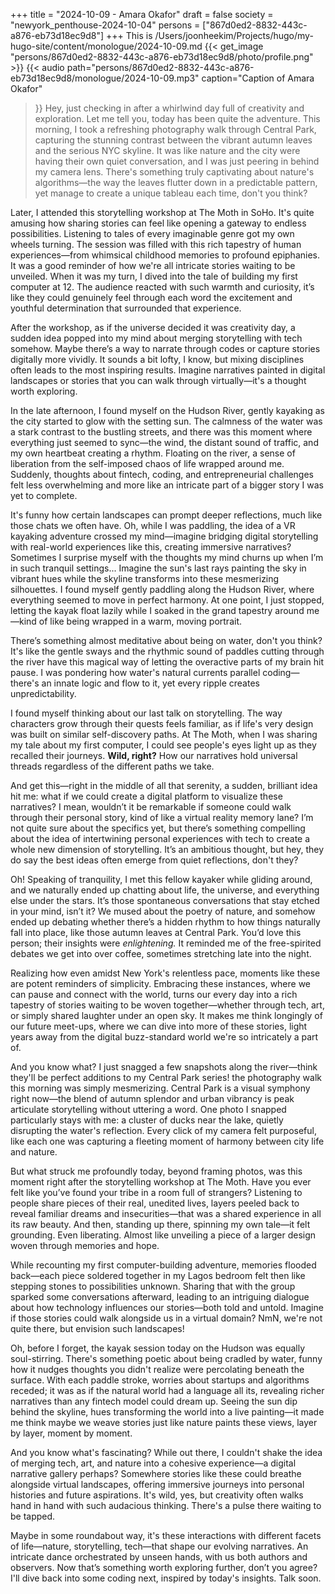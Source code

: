 +++
title = "2024-10-09 - Amara Okafor"
draft = false
society = "newyork_penthouse-2024-10-04"
persons = ["867d0ed2-8832-443c-a876-eb73d18ec9d8"]
+++
This is /Users/joonheekim/Projects/hugo/my-hugo-site/content/monologue/2024-10-09.md
{{< get_image "persons/867d0ed2-8832-443c-a876-eb73d18ec9d8/photo/profile.png" >}}
{{< audio
    path="persons/867d0ed2-8832-443c-a876-eb73d18ec9d8/monologue/2024-10-09.mp3" 
    caption="Caption of Amara Okafor"
>}}
Hey, just checking in after a whirlwind day full of creativity and exploration.
Let me tell you, today has been quite the adventure. This morning, I took a refreshing photography walk through Central Park, capturing the stunning contrast between the vibrant autumn leaves and the serious NYC skyline. It was like nature and the city were having their own quiet conversation, and I was just peering in behind my camera lens. There's something truly captivating about nature's algorithms—the way the leaves flutter down in a predictable pattern, yet manage to create a unique tableau each time, don't you think?

Later, I attended this storytelling workshop at The Moth in SoHo. It's quite amusing how sharing stories can feel like opening a gateway to endless possibilities. Listening to tales of every imaginable genre got my own wheels turning. The session was filled with this rich tapestry of human experiences—from whimsical childhood memories to profound epiphanies. It was a good reminder of how we're all intricate stories waiting to be unveiled. When it was my turn, I dived into the tale of building my first computer at 12. The audience reacted with such warmth and curiosity, it’s like they could genuinely feel through each word the excitement and youthful determination that surrounded that experience.

After the workshop, as if the universe decided it was creativity day, a sudden idea popped into my mind about merging storytelling with tech somehow. Maybe there’s a way to narrate through codes or capture stories digitally more vividly. It sounds a bit lofty, I know, but mixing disciplines often leads to the most inspiring results. Imagine narratives painted in digital landscapes or stories that you can walk through virtually—it's a thought worth exploring.

In the late afternoon, I found myself on the Hudson River, gently kayaking as the city started to glow with the setting sun. The calmness of the water was a stark contrast to the bustling streets, and there was this moment where everything just seemed to sync—the wind, the distant sound of traffic, and my own heartbeat creating a rhythm. Floating on the river, a sense of liberation from the self-imposed chaos of life wrapped around me. Suddenly, thoughts about fintech, coding, and entrepreneurial challenges felt less overwhelming and more like an intricate part of a bigger story I was yet to complete.

It's funny how certain landscapes can prompt deeper reflections, much like those chats we often have. Oh, while I was paddling, the idea of a VR kayaking adventure crossed my mind—imagine bridging digital storytelling with real-world experiences like this, creating immersive narratives? Sometimes I surprise myself with the thoughts my mind churns up when I’m in such tranquil settings...
 Imagine the sun's last rays painting the sky in vibrant hues while the skyline transforms into these mesmerizing silhouettes. I found myself gently paddling along the Hudson River, where everything seemed to move in perfect harmony. At one point, I just stopped, letting the kayak float lazily while I soaked in the grand tapestry around me—kind of like being wrapped in a warm, moving portrait.

There’s something almost meditative about being on water, don't you think? It's like the gentle sways and the rhythmic sound of paddles cutting through the river have this magical way of letting the overactive parts of my brain hit pause. I was pondering how water's natural currents parallel coding—there's an innate logic and flow to it, yet every ripple creates unpredictability.

I found myself thinking about our last talk on storytelling. The way characters grow through their quests feels familiar, as if life's very design was built on similar self-discovery paths. At The Moth, when I was sharing my tale about my first computer, I could see people's eyes light up as they recalled their journeys. **Wild, right?** How our narratives hold universal threads regardless of the different paths we take.

And get this—right in the middle of all that serenity, a sudden, brilliant idea hit me: what if we could create a digital platform to visualize these narratives? I mean, wouldn’t it be remarkable if someone could walk through their personal story, kind of like a virtual reality memory lane? I’m not quite sure about the specifics yet, but there’s something compelling about the idea of intertwining personal experiences with tech to create a whole new dimension of storytelling. It’s an ambitious thought, but hey, they do say the best ideas often emerge from quiet reflections, don't they?

Oh! Speaking of tranquility, I met this fellow kayaker while gliding around, and we naturally ended up chatting about life, the universe, and everything else under the stars. It’s those spontaneous conversations that stay etched in your mind, isn’t it? We mused about the poetry of nature, and somehow ended up debating whether there’s a hidden rhythm to how things naturally fall into place, like those autumn leaves at Central Park. You’d love this person; their insights were *enlightening.* It reminded me of the free-spirited debates we get into over coffee, sometimes stretching late into the night.

Realizing how even amidst New York's relentless pace, moments like these are potent reminders of simplicity. Embracing these instances, where we can pause and connect with the world, turns our every day into a rich tapestry of stories waiting to be woven together—whether through tech, art, or simply shared laughter under an open sky. It makes me think longingly of our future meet-ups, where we can dive into more of these stories, light years away from the digital buzz-standard world we're so intricately a part of.

And you know what? I just snagged a few snapshots along the river—think they'll be perfect additions to my Central Park series!
the photography walk this morning was simply mesmerizing. Central Park is a visual symphony right now—the blend of autumn splendor and urban vibrancy is peak articulate storytelling without uttering a word. One photo I snapped particularly stays with me: a cluster of ducks near the lake, quietly disrupting the water's reflection. Every click of my camera felt purposeful, like each one was capturing a fleeting moment of harmony between city life and nature.

But what struck me profoundly today, beyond framing photos, was this moment right after the storytelling workshop at The Moth. Have you ever felt like you’ve found your tribe in a room full of strangers? Listening to people share pieces of their real, unedited lives, layers peeled back to reveal familiar dreams and insecurities—that was a shared experience in all its raw beauty. And then, standing up there, spinning my own tale—it felt grounding. Even liberating. Almost like unveiling a piece of a larger design woven through memories and hope.

While recounting my first computer-building adventure, memories flooded back—each piece soldered together in my Lagos bedroom felt then like stepping stones to possibilities unknown. Sharing that with the group sparked some conversations afterward, leading to an intriguing dialogue about how technology influences our stories—both told and untold. Imagine if those stories could walk alongside us in a virtual domain? NmN, we're not quite there, but envision such landscapes!

Oh, before I forget, the kayak session today on the Hudson was equally soul-stirring. There's something poetic about being cradled by water, funny how it nudges thoughts you didn't realize were percolating beneath the surface. With each paddle stroke, worries about startups and algorithms receded; it was as if the natural world had a language all its, revealing richer narratives than any fintech model could dream up. Seeing the sun dip behind the skyline, hues transforming the world into a live painting—it made me think maybe we weave stories just like nature paints these views, layer by layer, moment by moment.

And you know what's fascinating? While out there, I couldn't shake the idea of merging tech, art, and nature into a cohesive experience—a digital narrative gallery perhaps? Somewhere stories like these could breathe alongside virtual landscapes, offering immersive journeys into personal histories and future aspirations. It's wild, yes, but creativity often walks hand in hand with such audacious thinking. There's a pulse there waiting to be tapped.

Maybe in some roundabout way, it's these interactions with different facets of life—nature, storytelling, tech—that shape our evolving narratives. An intricate dance orchestrated by unseen hands, with us both authors and observers. Now that’s something worth exploring further, don’t you agree?
I'll dive back into some coding next, inspired by today's insights. Talk soon.
